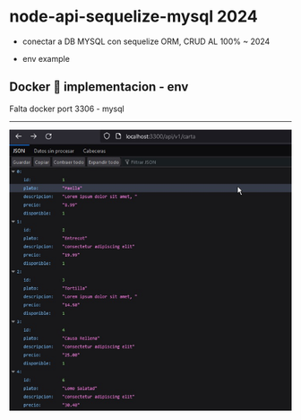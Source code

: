 # node-api-sequelize-mysql 2024
* conectar a DB MYSQL con sequelize ORM, CRUD AL 100% ~ 2024

* env example

## Docker 🐋 implementacion - env
Falta docker port 3306 - mysql

<hr/>
<img src="main.jpg" />



